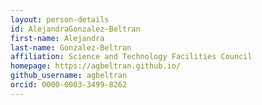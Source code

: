 ```yaml
---
layout: person-details
id: AlejandraGonzalez-Beltran
first-name: Alejandra
last-name: Gonzalez-Beltran
affiliation: Science and Technology Facilities Council
homepage: https://agbeltran.github.io/
github_username: agbeltran
orcid: 0000-0003-3499-8262
---
```

